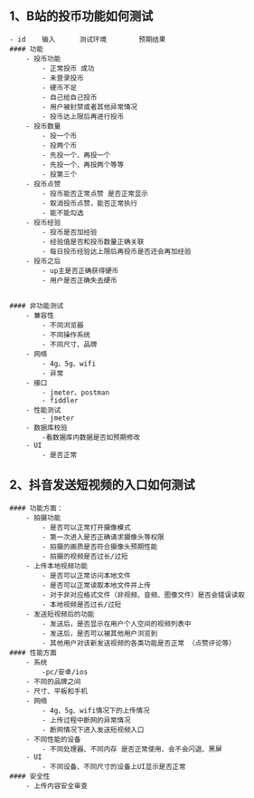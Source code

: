## 1、B站的投币功能如何测试
	- id	输入		测试环境 		预期结果
	#### 功能
		- 投币功能
			- 正常投币 成功
			- 未登录投币
			- 硬币不足
			- 自己给自己投币
			- 用户被封禁或者其他异常情况
			- 投币达上限后再进行投币
		- 投币数量
			- 投一个币
			- 投两个币
			- 先投一个、再投一个
			- 先投一个、再投两个等等
			- 投第三个
		- 投币点赞
			- 投币能否正常点赞 是否正常显示
			- 取消投币点赞，能否正常执行
			- 能不能勾选
		- 投币经验
			- 投币是否加经验
			- 经验值是否和投币数量正确关联
			- 每日投币经验达上限后再投币是否还会再加经验
		- 投币之后
			- up主是否正确获得硬币
			- 用户是否正确失去硬币
			

	#### 非功能测试
		- 兼容性
			- 不同浏览器
			- 不同操作系统
			- 不同尺寸、品牌
		- 网络
			- 4g、5g、wifi
			- 异常
		- 接口
			- jmeter、postman
			- fiddler
		- 性能测试
			- jmeter
		- 数据库校验
			-看数据库内数据是否如预期修改
		- UI
			- 是否正常

## 2、抖音发送短视频的入口如何测试
	#### 功能方面：
		- 拍摄功能
			- 是否可以正常打开摄像模式
			- 第一次进入是否正确请求摄像头等权限
			- 拍摄的画质是否符合摄像头预期性能
			- 拍摄的视频是否过长/过短
		- 上传本地视频功能
			- 是否可以正常访问本地文件
			- 是否可以正常读取本地文件并上传
			- 对于非对应格式文件（非视频、音频、图像文件）是否会错误读取
			- 本地视频是否过长/过短
		- 发送短视频后的功能
			- 发送后，是否显示在用户个人空间的视频列表中
			- 发送后，是否可以被其他用户浏览到
			- 其他用户对该新发送视频的各类功能是否正常 （点赞评论等）
	#### 性能方面
		- 系统
			-pc/安卓/ios
		- 不同的品牌之间
		- 尺寸、平板和手机
		- 网络	
			- 4g、5g、wifi情况下的上传情况
			- 上传过程中断网的异常情况
			- 断网情况下进入发送短视频入口
		- 不同性能的设备
			- 不同处理器、不同内存 是否正常使用、会不会闪退、黑屏
		- UI 
			- 不同设备、不同尺寸的设备上UI显示是否正常
	#### 安全性
		- 上传内容安全审查
